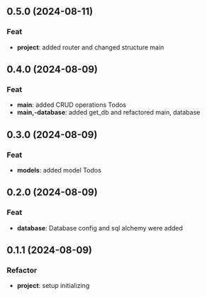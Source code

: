 ## 0.5.0 (2024-08-11)

### Feat

- **project**: added router and changed structure main

## 0.4.0 (2024-08-09)

### Feat

- **main**: added CRUD operations Todos
- **main,-database**: added get_db and refactored main, database

## 0.3.0 (2024-08-09)

### Feat

- **models**: added model Todos

## 0.2.0 (2024-08-09)

### Feat

- **database**: Database config and sql alchemy were added

## 0.1.1 (2024-08-09)

### Refactor

- **project**: setup initializing
